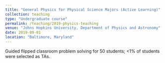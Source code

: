```yaml
---
title: "General Physics for Physical Science Majors (Active Learning)"
collection: teaching
type: "Undergraduate course"
permalink: /teaching/2019-physics-teaching
venue: "Johns Hopkins University, Department of Physics and Astronomy"
date: 2019-09-01
location: "Baltimore, Maryland"
---
```


Guided flipped classroom problem solving for 50 students; <1% of students were selected as TAs.

